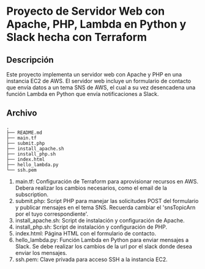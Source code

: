 
# Proyecto de Servidor Web con Apache, PHP, Lambda en Python y Slack hecha con Terraform

## Descripción
Este proyecto implementa un servidor web con Apache y PHP en una instancia EC2 de AWS. El servidor web incluye un formulario de contacto que envía datos a un tema SNS de AWS, el cual a su vez desencadena una función Lambda en Python que envía notificaciones a Slack.

## Archivo
```plaintext
.
├── README.md
├── main.tf
├── submit.php
├── install_apache.sh
├── install_php.sh
├── index.html
├── hello_lambda.py
└── ssh.pem
```
1. main.tf: Configuración de Terraform para aprovisionar recursos en AWS. Debera realizar los cambios necesarios, como el email de la subscription.
2. submit.php: Script PHP para manejar las solicitudes POST del formulario y publicar mensajes en el tema SNS. Recuerda cambiar el 'snsTopicArn por el tuyo correspondiente'.
3. install_apache.sh: Script de instalación y configuración de Apache.
4. install_php.sh: Script de instalación y configuración de PHP.
5. index.html: Página HTML con el formulario de contacto.
6. hello_lambda.py: Función Lambda en Python para enviar mensajes a Slack. Se debe realizar los cambios de la url por el slack donde desea enviar los mensajes.
7. ssh.pem: Clave privada para acceso SSH a la instancia EC2.
